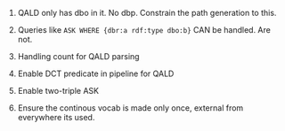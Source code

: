 1. QALD only has dbo in it. No dbp. Constrain the path generation to this.

2. Queries like ```ASK WHERE {dbr:a rdf:type dbo:b}``` CAN be handled. Are not. 

3. Handling count for QALD parsing

4. Enable DCT predicate in pipeline for QALD

5. Enable two-triple ASK

6. Ensure the continous vocab is made only once, external from everywhere its used.